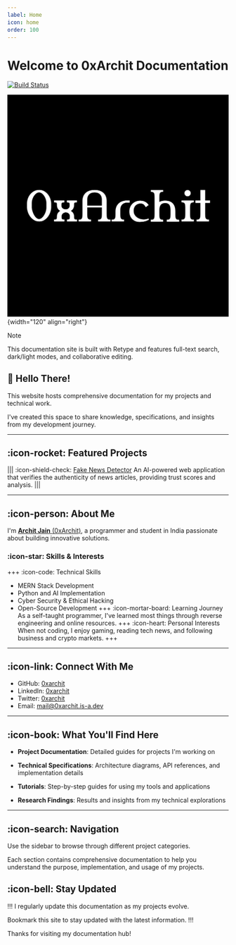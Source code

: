 ```yaml
---
label: Home
icon: home
order: 100
---
```


# Welcome to 0xArchit Documentation

[![Build Status](https://github.com/0xarchit/Docs-Hosting/actions/workflows/retype-action.yml/badge.svg)](https://github.com/0xarchit/Docs-Hosting/actions)

![](Public/0xarchit.png){width="120" align="right"}

> [!NOTE] 
> This documentation site is built with Retype and features full-text search, dark/light modes, and collaborative editing.

## 👋 Hello There!

This website hosts comprehensive documentation for my projects and technical work. 

I've created this space to share knowledge, specifications, and insights from my development journey.

---

## :icon-rocket: Featured Projects

||| :icon-shield-check: [Fake News Detector](FakeNews.md)
An AI-powered web application that verifies the authenticity of news articles, providing trust scores and analysis.
|||

---

## :icon-person: About Me

I'm [**Archit Jain** (0xArchit)](https://0xarchit.is-a.dev), a programmer and student in India passionate about building innovative solutions.

### :icon-star: Skills & Interests

+++ :icon-code: Technical Skills
- MERN Stack Development
- Python and AI Implementation
- Cyber Security & Ethical Hacking
- Open-Source Development
+++ :icon-mortar-board: Learning Journey
As a self-taught programmer, I've learned most things through reverse engineering and online resources.
+++ :icon-heart: Personal Interests
When not coding, I enjoy gaming, reading tech news, and following business and crypto markets.
+++

---

## :icon-link: Connect With Me

- GitHub: [0xarchit](https://github.com/0xarchit)
- LinkedIn: [0xarchit](https://www.linkedin.com/in/0xarchit/)
- Twitter: [0xarchit](https://x.com/0xarchit)
- Email: [mail@0xarchit.is-a.dev](mailto:mail@0xarchit.is-a.dev)

---

## :icon-book: What You'll Find Here

- **Project Documentation**: 
  Detailed guides for projects I'm working on

- **Technical Specifications**: 
  Architecture diagrams, API references, and implementation details

- **Tutorials**: 
  Step-by-step guides for using my tools and applications

- **Research Findings**: 
  Results and insights from my technical explorations

---

## :icon-search: Navigation

Use the sidebar to browse through different project categories. 

Each section contains comprehensive documentation to help you understand the purpose, implementation, and usage of my projects.

## :icon-bell: Stay Updated

!!!
I regularly update this documentation as my projects evolve. 

Bookmark this site to stay updated with the latest information.
!!!

Thanks for visiting my documentation hub!